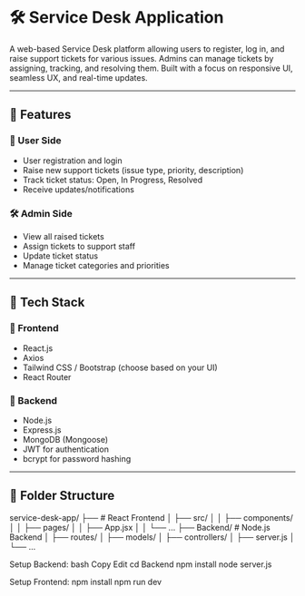 # 🛠️ Service Desk Application

A web-based Service Desk platform allowing users to register, log in, and raise support tickets for various issues. Admins can manage tickets by assigning, tracking, and resolving them. Built with a focus on responsive UI, seamless UX, and real-time updates.

---

## 🚀 Features

### 👥 User Side
- User registration and login
- Raise new support tickets (issue type, priority, description)
- Track ticket status: Open, In Progress, Resolved
- Receive updates/notifications

### 🛠️ Admin Side
- View all raised tickets
- Assign tickets to support staff
- Update ticket status
- Manage ticket categories and priorities

---

## 🧱 Tech Stack

### 🔹 Frontend
- React.js
- Axios
- Tailwind CSS / Bootstrap (choose based on your UI)
- React Router

### 🔹 Backend
- Node.js
- Express.js
- MongoDB (Mongoose)
- JWT for authentication
- bcrypt for password hashing

---

## 📁 Folder Structure
service-desk-app/
├── # React Frontend
│ ├── src/
│ │ ├── components/
│ │ ├── pages/
│ │ ├── App.jsx
│ │ └── ...
├── Backend/ # Node.js Backend
│ ├── routes/
│ ├── models/
│ ├── controllers/
│ ├── server.js
│ └── ...




Setup Backend:
bash Copy Edit
cd Backend
npm install
node server.js

Setup Frontend:
npm install
npm run dev 
